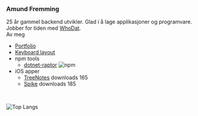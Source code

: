 ### Amund Fremming
25 år gammel backend utvikler. Glad i å lage applikasjoner og programvare. Jobber for tiden med [WhoDat](https://github.com/Amund-Fremming/WhoDat).
<br>
Av meg
- <a href="https://fremmingdev.web.app/">Portfolio</a>
- [Keyboard layout](https://configure.zsa.io/ergodox-ez/layouts/YVddv/latest/0)
- npm tools
    - [dotnet-raptor](https://www.npmjs.com/package/dotnet-raptor) ![npm](https://img.shields.io/npm/dt/dotnet-raptor)
- iOS apper
    - [TreeNotes](https://apps.apple.com/no/app/treenotes/id6478814388?l=nb) downloads 165
    - [Spike](https://apps.apple.com/no/app/spike-drikkelek/id6477693860?l=nb) downloads 185
 
<br />

![Top Langs](https://github-readme-stats.vercel.app/api/top-langs/?username=amund-fremming&hide_progress=true)
